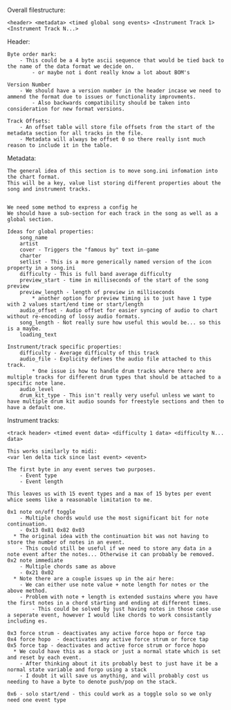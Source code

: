 Overall filestructure:

`<header> <metadata> <timed global song events> <Instrument Track 1> <Instrument Track N...>`


Header:

    Byte order mark:
        - This could be a 4 byte ascii sequence that would be tied back to the name of the data format we decide on.
            - or maybe not i dont really know a lot about BOM's

    Version Number
        - We should have a version number in the header incase we need to ammend the format due to issues or functionality improvments.
            - Also backwards compatibility should be taken into consideration for new format versions.

    Track Offsets:
        - An offset table will store file offsets from the start of the metadata section for all tracks in the file.
        - Metadata will always be offset 0 so there really isnt much reason to include it in the table.


Metadata:

    The general idea of this section is to move song.ini infomation into the chart format.
    This will be a key, value list storing different properties about the song and instrument tracks.


    We need some method to express a config he
    We should have a sub-section for each track in the song as well as a global section.

    Ideas for global properties:
        song_name
        artist
        cover - Triggers the "famous by" text in-game
        charter
        setlist - This is a more generically named version of the icon property in a song.ini
        difficulty - This is full band average difficulty
        preview_start - time in milliseconds of the start of the song preview
        preview_length - length of preview in milliseconds
            * another option for preview timing is to just have 1 type with 2 values start/end time or start/length
        audio_offset - Audio offset for easier syncing of audio to chart without re-encoding of lossy audio formats.
        song_length - Not really sure how useful this would be... so this is a maybe.
        loading_text

    Instrument/track specific properties:
        difficulty - Average difficulty of this track
        audio_file - Explicity defines the audio file attached to this track.
            * One issue is how to handle drum tracks where there are multiple tracks for different drum types that should be attached to a specific note lane.
        audio_level
        drum_kit_type - This isn't really very useful unless we want to have multiple drum kit audio sounds for freestyle sections and then to have a default one.



Instrument tracks:

`<track header> <timed event data> <difficulty 1 data> <difficulty N... data>`
    
    This works similarly to midi:
    <var len delta tick since last event> <event>

    The first byte in any event serves two purposes.
        - Event type
        - Event length

    This leaves us with 15 event types and a max of 15 bytes per event whice seems like a reasonable limitation to me.

    0x1 note on/off toggle
        - Multiple chords would use the most significant bit for note continuation.
        - 0x13 0x81 0x82 0x03
      * The original idea with the continuation bit was not having to store the number of notes in an event.
        - This could still be useful if we need to store any data in a note event after the notes... Otherwise it can probably be removed.
    0x2 note immediate
        - Multiple chords same as above
        - 0x21 0x02
      * Note there are a couple issues up in the air here:
        - We can either use note value + note length for notes or the above method.
        - Problem with note + length is extended sustains where you have the first notes in a chord starting and ending at different times.
            - This could be solved by just having notes in those case use a seperate event, however I would like chords to work consistantly including es.

    0x3 force strum - deactivates any active force hopo or force tap
    0x4 force hopo  - deactivates any active force strum or force tap
    0x5 force tap - deactivates and active force strum or force hopo
      * We could have this as a stack or just a normal state which is set and reset by each event.
        - After thinking about it its probably best to just have it be a normal state variable and forgo using a stack
        - I doubt it will save us anything, and will probably cost us needing to have a byte to denote push/pop on the stack.

    0x6 - solo start/end - this could work as a toggle solo so we only need one event type

